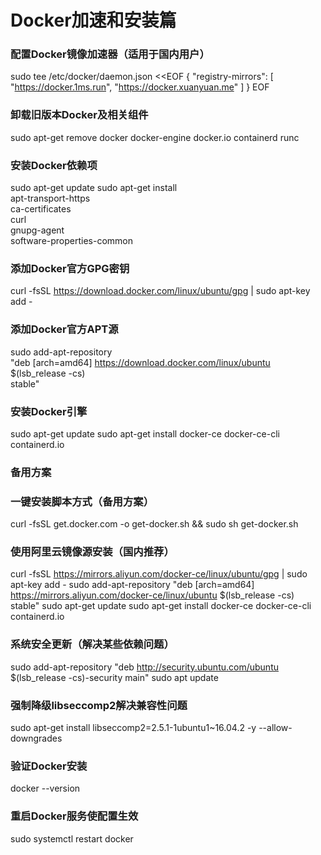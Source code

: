 # Docker加速和安装篇

### 配置Docker镜像加速器（适用于国内用户）
sudo tee /etc/docker/daemon.json <<EOF
{
    "registry-mirrors": [
        "https://docker.1ms.run",
        "https://docker.xuanyuan.me"
    ]
}
EOF


### 卸载旧版本Docker及相关组件
sudo apt-get remove docker docker-engine docker.io containerd runc

### 安装Docker依赖项
sudo apt-get update
sudo apt-get install \
    apt-transport-https \
    ca-certificates \
    curl \
    gnupg-agent \
    software-properties-common

### 添加Docker官方GPG密钥
curl -fsSL https://download.docker.com/linux/ubuntu/gpg | sudo apt-key add -

### 添加Docker官方APT源
sudo add-apt-repository \
   "deb [arch=amd64] https://download.docker.com/linux/ubuntu \
   $(lsb_release -cs) \
   stable"

### 安装Docker引擎
sudo apt-get update
sudo apt-get install docker-ce docker-ce-cli containerd.io

### 备用方案

### 一键安装脚本方式（备用方案）
curl -fsSL get.docker.com -o get-docker.sh && sudo sh get-docker.sh

### 使用阿里云镜像源安装（国内推荐）
curl -fsSL https://mirrors.aliyun.com/docker-ce/linux/ubuntu/gpg | sudo apt-key add -
sudo add-apt-repository "deb [arch=amd64] https://mirrors.aliyun.com/docker-ce/linux/ubuntu $(lsb_release -cs) stable"
sudo apt-get update
sudo apt-get install docker-ce docker-ce-cli containerd.io

### 系统安全更新（解决某些依赖问题）
sudo add-apt-repository "deb http://security.ubuntu.com/ubuntu $(lsb_release -cs)-security main"
sudo apt update

### 强制降级libseccomp2解决兼容性问题
sudo apt-get install libseccomp2=2.5.1-1ubuntu1~16.04.2 -y --allow-downgrades

### 验证Docker安装
docker --version

### 重启Docker服务使配置生效
sudo systemctl restart docker